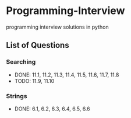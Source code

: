 # Programming-Interview
programming interview solutions in python


## List of Questions

### Searching
- DONE: 11.1, 11.2, 11.3, 11.4, 11.5, 11.6, 11.7, 11.8
- TODO: 11.9, 11.10

### Strings
- DONE: 6.1, 6.2, 6.3, 6.4, 6.5, 6.6
